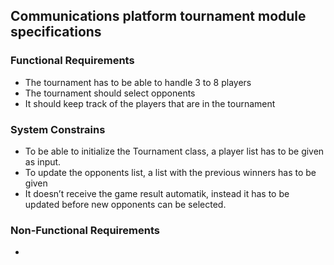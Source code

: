 ## Communications platform tournament module specifications
### Functional Requirements
* The tournament has to be able to handle 3 to 8 players
* The tournament should select opponents
* It should keep track of the players that are in the tournament  
### System Constrains
* To be able to initialize the Tournament class, a player list has to be given as input.
* To update the opponents list, a list with the previous winners has to be given 
* It doesn’t receive the game result automatik, instead it has to be updated before new opponents can be selected.   
### Non-Functional Requirements
-
